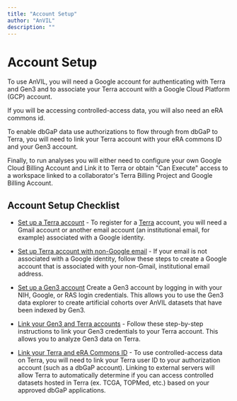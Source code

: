 ```yaml
---
title: "Account Setup"
author: "AnVIL"
description: ""
---
```


# Account Setup
To use AnVIL, you will need a Google account for authenticating with Terra
and Gen3 and to associate your Terra account with a Google Cloud Platform (GCP) account.

If you will be accessing controlled-access data, you will also need
an eRA commons id.

To enable dbGaP data use authorizations to flow through from dbGaP to Terra, you will need to link your Terra account with your eRA commons ID and your
Gen3 account.

Finally, to run analyses you will either need to configure your own Google
Cloud Billing Account and Link it to Terra or obtain "Can Execute" access to
a workspace linked to a collaborator's Terra Billing Project and Google
Billing Account.


## Account Setup Checklist

- [Set up a Terra account](https://support.terra.bio/hc/en-us/articles/360028235911-How-to-register-for-a-Terra-account) - To register for a [Terra](https://anvil.terra.bio/#workspaces) account, you will need a Gmail account or another email account (an institutional email, for example) associated with a Google identity.

- [Set up Terra account with non-Google email](https://support.terra.bio/hc/en-us/articles/360029186611-Setting-up-a-Google-account-with-a-non-Google-email) - If your email is not associated with a Google identity, follow these steps to create a Google account that is associated with your non-Gmail, institutional email address.

- [Set up a Gen3 account](https://gen3.theanvil.io/login) Create a Gen3 account by logging in with your NIH, Google, or RAS login credentials. This allows you to use the Gen3 data explorer to create artificial cohorts over AnVIL datasets that have been indexed by Gen3.

- [Link your Gen3 and Terra accounts](https://support.terra.bio/hc/en-us/articles/360050390451) - Follow these step-by-step instructions to link your Gen3 credentials to your Terra account. This allows you to analyze Gen3 data on Terra.

- [Link your Terra and eRA Commons ID](https://support.terra.bio/hc/en-us/articles/360038086332-Linking-Terra-to-External-Servers) - To use controlled-access data on Terra, you will need to link your Terra user ID to your authorization account (such as a dbGaP account). Linking to external servers will allow Terra to automatically determine if you can access controlled datasets hosted in Terra (ex. TCGA, TOPMed, etc.) based on your approved dbGaP applications.


